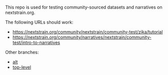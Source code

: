 This repo is used for testing community-sourced datasets and narratives on nextstrain.org.

The following URLs should work:

* <https://nextstrain.org/community/nextstrain/community-test/zika/tutorial>
* <https://nextstrain.org/community/narratives/nextstrain/community-test/intro-to-narratives>

Other branches:

* [alt](https://github.com/nextstrain/community-test/tree/alt)
* [top-level](https://github.com/nextstrain/community-test/tree/top-level)
